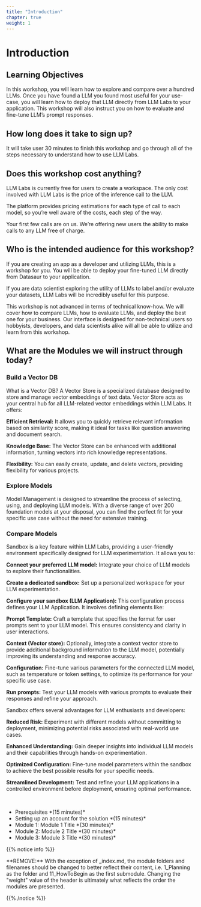 ```yaml
---
title: "Introduction"
chapter: true
weight: 1
---
```


# Introduction

## Learning Objectives <!-- MODIFY THIS SUBHEADING -->

In this workshop, you will learn how to explore and compare over a hundred LLMs. Once you have found a LLM you found most useful for your use-case, you will learn how to deploy that LLM directly from LLM Labs to your application. This workshop will also instruct you on how to evaluate and fine-tune LLM’s prompt responses. 

## How long does it take to sign up? <!-- MODIFY THIS SUBHEADING -->

​​​​It will take user 30 minutes to finish this workshop and go through all of the steps necessary to understand how to use LLM Labs. 

## Does this workshop cost anything? <!-- MODIFY THIS SUBHEADING -->
LLM Labs is currently free for users to create a workspace. The only cost involved with LLM Labs is the price of the inference call to the LLM. 

The platform provides pricing estimations for each type of call to each model, so you’re well aware of the costs, each step of the way.

Your first few calls are on us. We’re offering new users the ability to make calls to any LLM free of charge. 

## Who is the intended audience for this workshop? <!-- MODIFY THIS SUBHEADING -->

​​​​If you are creating an app as a developer and utilizing LLMs, this is a workshop for you. You will be able to deploy your fine-tuned LLM directly from Datasaur to your application. 

If you are data scientist exploring the utility of LLMs to label and/or evaluate your datasets, LLM Labs will be incredibly useful for this purpose. 

This workshop is not advanced in terms of technical know-how. We will cover how to compare LLMs, how to evaluate LLMs, and deploy the best one for your business. Our interface is designed for non-technical users so hobbyists, developers, and data scientists alike will all be able to utilize and learn from this workshop. 

## What are the Modules we will instruct through today? 
### Build a Vector DB
What is a Vector DB? A Vector Store is a specialized database designed to store and manage vector embeddings of text data. Vector Store acts as your central hub for all LLM-related vector embeddings within LLM Labs. It offers:

**Efficient Retrieval:** It allows you to quickly retrieve relevant information based on similarity score, making it ideal for tasks like question answering and document search.

**Knowledge Base:** The Vector Store can be enhanced with additional information, turning vectors into rich knowledge representations.

**Flexibility:** You can easily create, update, and delete vectors, providing flexibility for various projects.

### Explore Models 

Model Management is designed to streamline the process of selecting, using, and deploying LLM models. With a diverse range of over 200 foundation models at your disposal, you can find the perfect fit for your specific use case without the need for extensive training.

### Compare Models
Sandbox is a key feature within LLM Labs, providing a user-friendly environment specifically designed for LLM experimentation. It allows you to:

**Connect your preferred LLM model:** Integrate your choice of LLM models to explore their functionalities.

**Create a dedicated sandbox:** Set up a personalized workspace for your LLM experimentation.

**Configure your sandbox (LLM Application):** This configuration process defines your LLM Application. It involves defining elements like:

**Prompt Template:** Craft a template that specifies the format for user prompts sent to your LLM model. This ensures consistency and clarity in user interactions.

**Context (Vector store):** Optionally, integrate a context vector store to provide additional background information to the LLM model, potentially improving its understanding and response accuracy.

**Configuration:** Fine-tune various parameters for the connected LLM model, such as temperature or token settings, to optimize its performance for your specific use case.

**Run prompts:** Test your LLM models with various prompts to evaluate their responses and refine your approach.

Sandbox offers several advantages for LLM enthusiasts and developers:

**Reduced Risk:** Experiment with different models without committing to deployment, minimizing potential risks associated with real-world use cases.

**Enhanced Understanding:** Gain deeper insights into individual LLM models and their capabilities through hands-on experimentation.

**Optimized Configuration:** Fine-tune model parameters within the sandbox to achieve the best possible results for your specific needs.

**Streamlined Development:** Test and refine your LLM applications in a controlled environment before deployment, ensuring optimal performance.



 <br>


<ul>
    <li> Prerequisites *(15 minutes)* </li>
    <li> Setting up an account for the solution *(15 minutes)* </li>
    <li> Module 1: Module 1 Title *(30 minutes)* </li>
    <li> Module 2: Module 2 Title *(30 minutes)* </li>
    <li> Module 3: Module 3 Title *(30 minutes)* </li>
</ul>

{{% notice info %}}
<p style='text-align: left;'>
**REMOVE:** With the exception of _index.md, the module folders and filenames should be changed to better reflect their content, i.e. 1_Planning as the folder and 11_HowToBegin as the first submodule. Changing the "weight" value of the header is ultimately what reflects the order the modules are presented.
</p>
{{% /notice %}}

